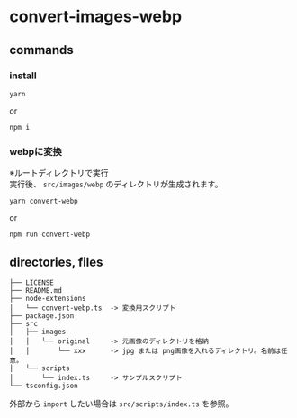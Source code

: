 # convert-images-webp

## commands

### install

```
yarn
```

or 

```
npm i
```

### webpに変換

※ルートディレクトリで実行  
実行後、 `src/images/webp` のディレクトリが生成されます。

```
yarn convert-webp
```

or 

```
npm run convert-webp
```


## directories, files

```
├── LICENSE
├── README.md
├── node-extensions
│   └── convert-webp.ts  -> 変換用スクリプト
├── package.json
├── src
│   ├── images
│   │   └── original     -> 元画像のディレクトリを格納
│   │       └── xxx      -> jpg または png画像を入れるディレクトリ。名前は任意。
│   └── scripts
│       └── index.ts     -> サンプルスクリプト
└── tsconfig.json
```

外部から `import` したい場合は `src/scripts/index.ts` を参照。
